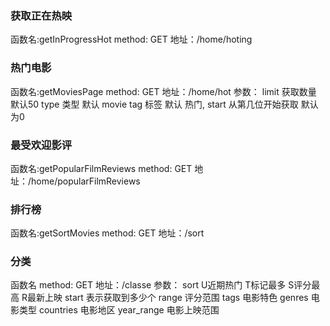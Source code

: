 ### 获取正在热映
函数名:getInProgressHot
method: GET 
地址：/home/hoting

### 热门电影
函数名:getMoviesPage
method: GET
地址：/home/hot
参数：
limit 获取数量 默认50
type 类型 默认 movie
tag 标签 默认 热门,
start 从第几位开始获取 默认为0


### 最受欢迎影评
函数名:getPopularFilmReviews
method: GET
地址：/home/popularFilmReviews

### 排行榜
函数名:getSortMovies
method: GET
地址：/sort

### 分类
函数名
method: GET
地址：/classe
参数：
sort  U近期热门  T标记最多  S评分最高 R最新上映
start 表示获取到多少个
range 评分范围
tags 电影特色
genres 电影类型
countries 电影地区
year_range 电影上映范围